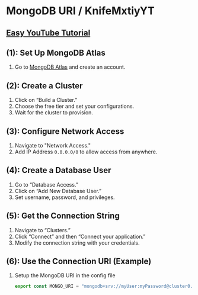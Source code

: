 # MongoDB URI / KnifeMxtiyYT

## [Easy YouTube Tutorial](https://youtu.be/BY5paXi4NF8)

## (1): Set Up MongoDB Atlas
1. Go to [MongoDB Atlas](https://www.mongodb.com/cloud/atlas) and create an account.

## (2): Create a Cluster
1. Click on “Build a Cluster.”
2. Choose the free tier and set your configurations.
3. Wait for the cluster to provision.

## (3): Configure Network Access
1. Navigate to "Network Access."
2. Add IP Address `0.0.0.0/0` to allow access from anywhere.

## (4): Create a Database User
1. Go to “Database Access.”
2. Click on “Add New Database User.”
3. Set username, password, and privileges.

## (5): Get the Connection String
1. Navigate to “Clusters.”
2. Click “Connect” and then “Connect your application.”
3. Modify the connection string with your credentials.

## (6): Use the Connection URI (Example)
1. Setup the MongoDB URI in the config file
   ```javascript
   export const MONGO_URI = "mongodb+srv://myUser:myPassword@cluster0.mongodb.net/myDatabase?retryWrites=true&w=majority";
